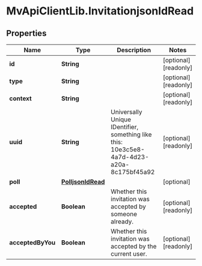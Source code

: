 # MvApiClientLib.InvitationjsonldRead

## Properties

Name | Type | Description | Notes
------------ | ------------- | ------------- | -------------
**id** | **String** |  | [optional] [readonly] 
**type** | **String** |  | [optional] [readonly] 
**context** | **String** |  | [optional] [readonly] 
**uuid** | **String** | Universally Unique IDentifier, something like this: 10e3c5e8-4a7d-4d23-a20a-8c175bf45a92 | [optional] [readonly] 
**poll** | [**PolljsonldRead**](PolljsonldRead.md) |  | [optional] 
**accepted** | **Boolean** | Whether this invitation was accepted by someone already. | [optional] [readonly] 
**acceptedByYou** | **Boolean** | Whether this invitation was accepted by the current user. | [optional] [readonly] 



